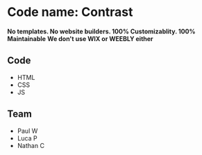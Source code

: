 # Code name: Contrast

**No templates. No website builders. 100% Customizablity. 100% Maintainable** 
**We don't use WIX or WEEBLY either**

## Code
- HTML
- CSS
- JS

## Team
- Paul W
- Luca P
- Nathan C

